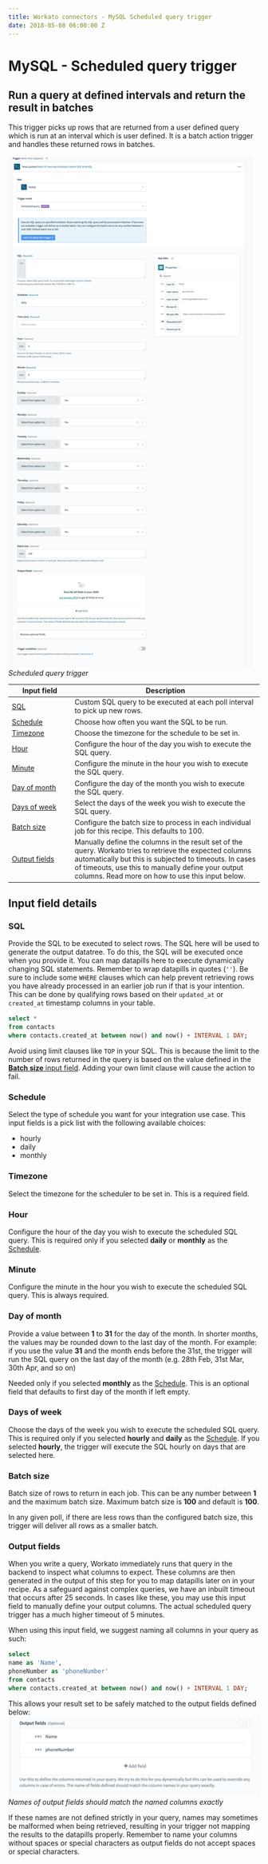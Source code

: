 ```yaml
---
title: Workato connectors - MySQL Scheduled query trigger
date: 2018-05-08 06:00:00 Z
---
```


# MySQL - Scheduled query trigger

## Run a query at defined intervals and return the result in batches
This trigger picks up rows that are returned from a user defined query which is run at an interval which is user defined. It is a batch action trigger and handles these returned rows in batches.

![Scheduled query trigger](/assets/images/mysql/scheduled-query-trigger.png)
*Scheduled query trigger*

<table class="unchanged rich-diff-level-one">
  <thead>
    <tr>
        <th width='25%'>Input field</th>
        <th>Description</th>
    </tr>
  </thead>
  <tbody>
    <tr>
      <td><a href="#sql">SQL</a></td>
      <td>Custom SQL query to be executed at each poll interval to pick up new rows.</td>
    </tr>
    <tr>
      <td><a href="#schedule">Schedule</a></td>
      <td>Choose how often you want the SQL to be run.</td>
    </tr>
    <tr>
      <td><a href="#timezone">Timezone</a></td>
      <td>Choose the timezone for the schedule to be set in.</td>
    </tr>
    </tr>
    <tr>
      <td><a href="#hour">Hour</a></td>
      <td>Configure the hour of the day you wish to execute the SQL query.</td>
    </tr>
    </tr>
    <tr>
      <td><a href="#minute">Minute</a></td>
      <td>Configure the minute in the hour you wish to execute the SQL query.</td>
    </tr>
    </tr>
    <tr>
      <td><a href="#day-of-month">Day of month</a></td>
      <td>Configure the day of the month you wish to execute the SQL query.</td>
    </tr>
    <tr>
      <td><a href="#days-of-week">Days of week</a></td>
      <td>Select the days of the week you wish to execute the SQL query.</td>
    </tr>
    <tr>
      <td><a href="#batch-size">Batch size</a></td>
      <td>
        Configure the batch size to process in each individual job for this recipe. This defaults to 100.
      </td>
    </tr>
    <tr>
      <td><a href="#output-fields">Output fields</a></td>
      <td>
        Manually define the columns in the result set of the query. Workato tries to retrieve the expected columns automatically but this is subjected to timeouts. In cases of timeouts, use this to manually define your output columns. Read more on how to use this input below.
      </td>
    </tr>
  </tbody>
</table>

## Input field details

### SQL
Provide the SQL to be executed to select rows. The SQL here will be used to generate the output datatree. To do this, the SQL will be executed once when you provide it. You can map datapills here to execute dynamically changing SQL statements. Remember to wrap datapills in quotes (`''`). Be sure to include some `WHERE` clauses which can help prevent retrieving rows you have already processed in an earlier job run if that is your intention. This can be done by qualifying rows based on their `updated_at` or `created_at` timestamp columns in your table.

```sql
select *
from contacts
where contacts.created_at between now() and now() + INTERVAL 1 DAY;
```

Avoid using limit clauses like `TOP` in your SQL. This is because the limit to the number of rows returned in the query is based on the value defined in the [**Batch size** input field](#batch-size). Adding your own limit clause will cause the action to fail.

### Schedule
Select the type of schedule you want for your integration use case. This input fields is a pick list with the following available choices:
- hourly
- daily
- monthly

### Timezone
Select the timezone for the scheduler to be set in. This is a required field.

### Hour
Configure the hour of the day you wish to execute the scheduled SQL query. This is required only if you selected **daily** or **monthly** as the [Schedule](#schedule).

### Minute
Configure the minute in the hour you wish to execute the scheduled SQL query. This is always required.

### Day of month
Provide a value between **1** to **31** for the day of the month. In shorter months, the values may be rounded down to the last day of the month. For example: if you use the value **31** and the month ends before the 31st, the trigger will run the SQL query on the last day of the month (e.g. 28th Feb, 31st Mar, 30th Apr, and so on)

Needed only if you selected **monthly** as the [Schedule](#schedule). This is an optional field that defaults to first day of the month if left empty.

### Days of week
Choose the days of the week you wish to execute the scheduled SQL query. This is required only if you selected **hourly** and **daily** as the [Schedule](#schedule). If you selected **hourly**, the trigger will execute the SQL hourly on days that are selected here.

### Batch size
Batch size of rows to return in each job. This can be any number between **1** and the maximum batch size. Maximum batch size is **100** and default is **100**.

In any given poll, if there are less rows than the configured batch size, this trigger will deliver all rows as a smaller batch.

### Output fields
When you write a query, Workato immediately runs that query in the backend to inspect what columns to expect. These columns are then generated in the output of this step for you to map datapills later on in your recipe. As a safeguard against complex queries, we have an inbuilt timeout that occurs after 25 seconds. In cases like these, you may use this input field to manually define your output columns. The actual scheduled query trigger has a much higher timeout of 5 minutes.

When using this input field, we suggest naming all columns in your query as such:
```sql
select
name as 'Name',
phoneNumber as 'phoneNumber'
from contacts
where contacts.created_at between now() and now() + INTERVAL 1 DAY;
```
This allows your result set to be safely matched to the output fields defined below:
![Output Fields](/assets/images/mysql/output-fields.png)
*Names of output fields should match the named columns exactly*

If these names are not defined strictly in your query, names may sometimes be malformed when being retrieved, resulting in your trigger not mapping the results to the datapills properly. Remember to name your columns without spaces or special characters as output fields do not accept spaces or special characters.
